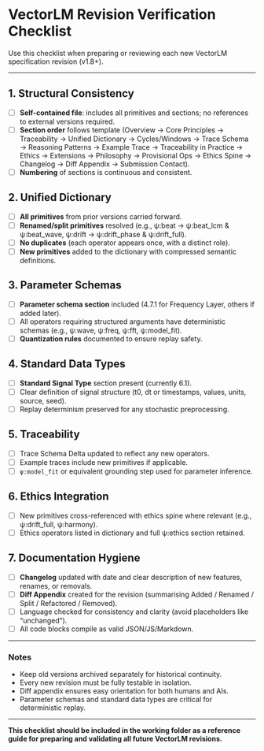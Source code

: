 # VectorLM Revision Verification Checklist

Use this checklist when preparing or reviewing each new VectorLM specification revision (v1.8+).

---

## 1. Structural Consistency

* [ ] **Self-contained file**: includes all primitives and sections; no references to external versions required.
* [ ] **Section order** follows template (Overview → Core Principles → Traceability → Unified Dictionary → Cycles/Windows → Trace Schema → Reasoning Patterns → Example Trace → Traceability in Practice → Ethics → Extensions → Philosophy → Provisional Ops → Ethics Spine → Changelog → Diff Appendix → Submission Contact).
* [ ] **Numbering** of sections is continuous and consistent.

## 2. Unified Dictionary

* [ ] **All primitives** from prior versions carried forward.
* [ ] **Renamed/split primitives** resolved (e.g., ψ\:beat → ψ\:beat\_lcm & ψ\:beat\_wave, ψ\:drift → ψ\:drift\_phase & ψ\:drift\_full).
* [ ] **No duplicates** (each operator appears once, with a distinct role).
* [ ] **New primitives** added to the dictionary with compressed semantic definitions.

## 3. Parameter Schemas

* [ ] **Parameter schema section** included (4.7.1 for Frequency Layer, others if added later).
* [ ] All operators requiring structured arguments have deterministic schemas (e.g., ψ\:wave, ψ\:freq, ψ\:fft, ψ\:model\_fit).
* [ ] **Quantization rules** documented to ensure replay safety.

## 4. Standard Data Types

* [ ] **Standard Signal Type** section present (currently 6.1).
* [ ] Clear definition of signal structure (t0, dt or timestamps, values, units, source, seed).
* [ ] Replay determinism preserved for any stochastic preprocessing.

## 5. Traceability

* [ ] Trace Schema Delta updated to reflect any new operators.
* [ ] Example traces include new primitives if applicable.
* [ ] `ψ:model_fit` or equivalent grounding step used for parameter inference.

## 6. Ethics Integration

* [ ] New primitives cross-referenced with ethics spine where relevant (e.g., ψ\:drift\_full, ψ\:harmony).
* [ ] Ethics operators listed in dictionary and full ψ\:ethics section retained.

## 7. Documentation Hygiene

* [ ] **Changelog** updated with date and clear description of new features, renames, or removals.
* [ ] **Diff Appendix** created for the revision (summarising Added / Renamed / Split / Refactored / Removed).
* [ ] Language checked for consistency and clarity (avoid placeholders like “unchanged”).
* [ ] All code blocks compile as valid JSON/JS/Markdown.

---

### Notes

* Keep old versions archived separately for historical continuity.
* Every new revision must be fully testable in isolation.
* Diff appendix ensures easy orientation for both humans and AIs.
* Parameter schemas and standard data types are critical for deterministic replay.

---

**This checklist should be included in the working folder as a reference guide for preparing and validating all future VectorLM revisions.**
